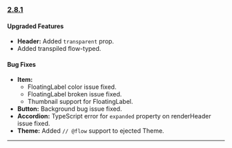 ### [2.8.1](https://github.com/GeekyAnts/NativeBase/releases/tag/v2.8.1)


#### Upgraded Features

*   **Header:** Added `transparent` prop.
*   Added transpiled flow-typed.


#### Bug Fixes

*   **Item:** 
    - FloatingLabel color issue fixed. 
    - FloatingLabel broken issue fixed. 
    - Thumbnail support for FloatingLabel. 
*   **Button:** Background bug issue fixed. 
*   **Accordion:** TypeScript error for `expanded` property on renderHeader issue fixed.
*   **Theme:** Added `// @flow` support to ejected Theme. 

<hr>
